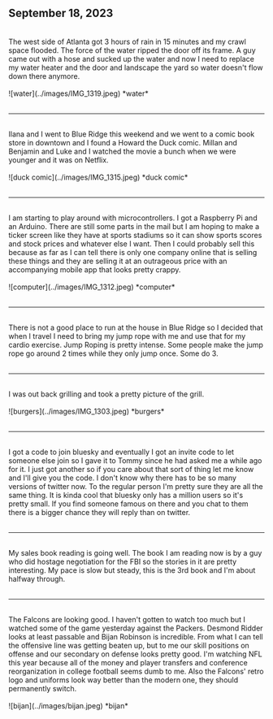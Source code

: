 ## September 18, 2023
<br>
The west side of Atlanta got 3 hours of rain in 15 minutes and my crawl space flooded. The force of the water ripped the door off its frame. A guy came out with a hose and sucked up the water and now I need to replace my water heater and the door and landscape the yard so water doesn't flow down there anymore.
<br><br>
![water](../images/IMG_1319.jpeg)
*water*
<br><br>

----

<br>
Ilana and I went to Blue Ridge this weekend and we went to a comic book store in downtown and I found a Howard the Duck comic. Millan and Benjamin and Luke and I watched the movie a bunch when we were younger and it was on Netflix.
<br><br>
![duck comic](../images/IMG_1315.jpeg)
*duck comic*
<br><br>

----

<br>
I am starting to play around with microcontrollers. I got a Raspberry Pi and an Arduino. There are still some parts in the mail but I am hoping to make a ticker screen like they have at sports stadiums so it can show sports scores and stock prices and whatever else I want. Then I could probably sell this because as far as I can tell there is only one company online that is selling these things and they are selling it at an outrageous price with an accompanying mobile app that looks pretty crappy.
<br><br>
![computer](../images/IMG_1312.jpeg)
*computer*
<br><br>

----

<br>
There is not a good place to run at the house in Blue Ridge so I decided that when I travel I need to bring my jump rope with me and use that for my cardio exercise. Jump Roping is pretty intense. Some people make the jump rope go around 2 times while they only jump once. Some do 3.
<br><br>

----

<br>
I was out back grilling and took a pretty picture of the grill.
<br><br>
![burgers](../images/IMG_1303.jpeg)
*burgers*
<br><br>

----

<br>
I got a code to join bluesky and eventually I got an invite code to let someone else join so I gave it to Tommy since he had asked me a while ago for it. I just got another so if you care about that sort of thing let me know and I'll give you the code. I don't know why there has to be so many versions of twitter now. To the regular person I'm pretty sure they are all the same thing. It is kinda cool that bluesky only has a million users so it's pretty small. If you find someone famous on there and you chat to them there is a bigger chance they will reply than on twitter.
<br><br>

----

<br>
My sales book reading is going well. The book I am reading now is by a guy who did hostage negotiation for the FBI so the stories in it are pretty interesting. My pace is slow but steady, this is the 3rd book and I'm about halfway through.
<br><br>

----

<br>
The Falcons are looking good. I haven't gotten to watch too much but I watched some of the game yesterday against the Packers. Desmond Ridder looks at least passable and Bijan Robinson is incredible. From what I can tell the offensive line was getting beaten up, but to me our skill positions on offense and our secondary on defense looks pretty good. I'm watching NFL this year because all of the money and player transfers and conference reorganization in college football seems dumb to me. Also the Falcons' retro logo and uniforms look way better than the modern one, they should permanently switch.
<br><br>
![bijan](../images/bijan.jpeg)
*bijan*
